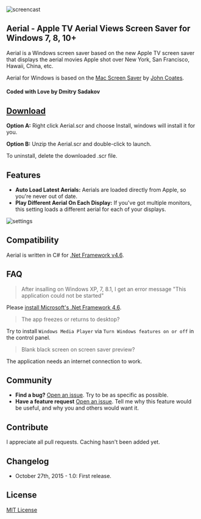 ![screencast](win.gif)

## Aerial - Apple TV Aerial Views Screen Saver for Windows 7, 8, 10+
Aerial is a Windows screen saver based on the new Apple TV screen saver that displays the aerial movies Apple shot over New York, San Francisco, Hawaii, China, etc.

Aerial for Windows is based on the [Mac Screen Saver](https://github.com/JohnCoates/Aerial) by [John Coates](https://github.com/JohntCoates).

#### Coded with Love by Dmitry Sadakov

## [Download](https://github.com/cDima/Aerial/releases/download/0.2/aerial.scr.zip)

**Option A:** Right click Aerial.scr and choose Install, windows will install it for you.

**Option B:** Unzip the Aerial.scr and double-click to launch. 

To uninstall, delete the downloaded .scr file.

## Features
* **Auto Load Latest Aerials:** Aerials are loaded directly from Apple, so you're never out of date.
* **Play Different Aerial On Each Display:** If you've got multiple monitors, this setting loads a different aerial for each of your displays.

![settings](settings.png)

## Compatibility
Aerial is written in C# for [.Net Framework v4.6](https://www.microsoft.com/en-us/download/details.aspx?id=48130).

## FAQ

> After insalling on Windows XP, 7, 8.1, I get an error message "This application could not be started"

Please [install Microsoft's .Net Framework 4.6](https://support.microsoft.com/en-us/kb/2715633).

> The app freezes or returns to desktop?

Try to install `Windows Media Player` via `Turn Windows features on or off` in the control panel.

> Blank black screen on screen saver preview?

The application needs an internet connection to work.

## Community
- **Find a bug?** [Open an issue](https://github.com/cdima/Aerial/issues/new). Try to be as specific as possible.
- **Have a feature request** [Open an issue](https://github.com/cdima/Aerial/issues/new). Tell me why this feature would be useful, and why you and others would want it.

## Contribute
I appreciate all pull requests. Caching hasn't been added yet.

## Changelog

- October 27th, 2015 - 1.0: First release.

## License
[MIT License](https://raw.githubusercontent.com/JohnCoates/Aerial/master/LICENSE)

